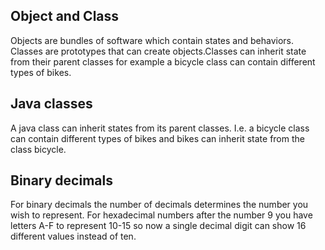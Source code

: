 ## Object and Class

Objects are bundles of software which contain states and behaviors. Classes are prototypes that can create objects.Classes can inherit state from their parent classes for example a bicycle class can contain different types of bikes.

##  Java classes

A java class can inherit states from its parent classes. I.e. a bicycle class can contain different types of bikes and bikes can inherit state from the class bicycle.

## Binary decimals

For binary decimals the number of decimals determines the number you wish to represent. For hexadecimal numbers after the number 9 you have letters A-F to represent 10-15 so now a single decimal digit can show 16 different values instead of ten.
